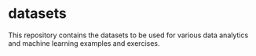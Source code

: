 # datasets
This repository contains the datasets to be used for various data analytics and machine learning examples and exercises.
